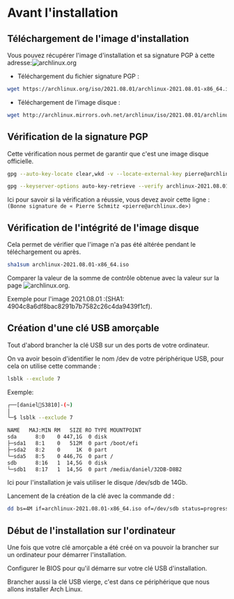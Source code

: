 # Avant l'installation

## Téléchargement de l'image d'installation

Vous pouvez récupérer l'image d'installation et sa signature PGP à cette adresse:![archlinux.org](https://archlinux.org/download) 

* Téléchargement du fichier signature PGP :
```Bash
wget https://archlinux.org/iso/2021.08.01/archlinux-2021.08.01-x86_64.iso.sig
```

* Téléchargement de l'image disque :
```Bash
wget http://archlinux.mirrors.ovh.net/archlinux/iso/2021.08.01/archlinux-2021.08.01-x86_64.iso
```

## Vérification de la signature PGP

Cette vérification nous permet de garantir que c'est une image disque officielle.
```Bash
gpg --auto-key-locate clear,wkd -v --locate-external-key pierre@archlinux.de

gpg --keyserver-options auto-key-retrieve --verify archlinux-2021.08.01-x86_64.iso.sig archlinux-2021.08.01-x86_64.iso
```

Ici pour savoir si la vérification a réussie, vous devez avoir cette ligne :
`(Bonne signature de « Pierre Schmitz <pierre@archlinux.de>)`

## Vérification de l'intégrité de l'image disque

Cela permet de vérifier que l'image n'a pas été altérée pendant le téléchargement ou après. 
```Bash
sha1sum archlinux-2021.08.01-x86_64.iso
```

Comparer la valeur de la somme de contrôle obtenue avec la valeur sur la page ![archlinux.org](https://archlinux.org/download).

Exemple pour l'image 2021.08.01 :(SHA1: 4904c8a6df8bac8291b7b7582c26c4da9439f1cf).

## Création d'une clé USB amorçable

Tout d'abord brancher la clé USB sur un des ports de votre ordinateur.

On va avoir besoin d'identifier le nom /dev de votre périphérique USB, pour cela on utilise cette commande :
```Bash
lsblk --exclude 7
```

Exemple:
```Bash
┌──[daniel👾S3810]-(~)
│
└─$ lsblk --exclude 7

NAME   MAJ:MIN RM   SIZE RO TYPE MOUNTPOINT
sda      8:0    0 447,1G  0 disk 
├─sda1   8:1    0   512M  0 part /boot/efi
├─sda2   8:2    0     1K  0 part 
└─sda5   8:5    0 446,7G  0 part /
sdb      8:16   1  14,5G  0 disk 
└─sdb1   8:17   1  14,5G  0 part /media/daniel/32DB-D8B2
```

Ici pour l'installation je vais utiliser le disque /dev/sdb de 14Gb.

Lancement de la création de la clé avec la commande dd :
```Bash
dd bs=4M if=archlinux-2021.08.01-x86_64.iso of=/dev/sdb status=progress oflag=sync
```

## Début de l'installation sur l'ordinateur

Une fois que votre clé amorçable a été créé on va pouvoir la brancher sur un ordinateur pour démarrer l'installation.

Configurer le BIOS pour qu'il démarre sur votre clé USB d'installation.

Brancher aussi la clé USB vierge, c'est dans ce périphérique que nous allons installer Arch Linux.
